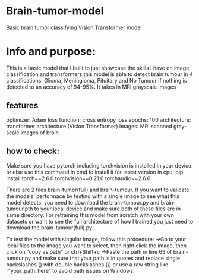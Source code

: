 # Brain-tumor-model
Basic brain tumor classifying Vision Transformer model

# Info and purpose:
This is a basic model that I built to just showcase the skills I have on image classification and transformers,this model is able to detect brain tumour in 4 classifications: Glioma, Meningioma, Pituitary and No Tumour if nothing is detected to an accuracy of 94-95%. It takes in MRI grayscale images

## features
optimizer: Adam
loss function: cross entropy loss
epochs: 100
architecture: transformer architecture (Vision Transformer)
images: MRI scanned gray-scale images of brain

## how to check:
Make sure you have pytorch including torchvision is installed in your device or else use this command in cmd to install it for latest version in cpu:
pip install torch==2.6.0 torchvision==0.21.0 torchaudio==2.6.0

There are 2 files brain-tumor(full) and brain-tumour. If you want to validate the models' performace by testing with a single image to see what this model detects, you need to download the brain-tumour.py and brain-tumour.pth to your local device and make sure both of these files are in same directory. For retraining this model from scratch with your own datasets or want to see the full architecture of how I trained you just need to download the brain-tumour(full).py .

To test the model with singular image, follow this procedure:
->Go to your local files to the image you want to select, then right click the image, then click on "copy as path" or ctrl+Shift+c
->Paste the path in line 63 of brain-tumour.py and make sure that your path is in quotes and replace single backslashes (\) with double backslashes (\\) or use a raw string like r"your_path_here" to avoid path issues on Windows.
